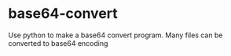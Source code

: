 # base64-convert
Use python to make a base64 convert program.   Many files can be converted to base64 encoding
